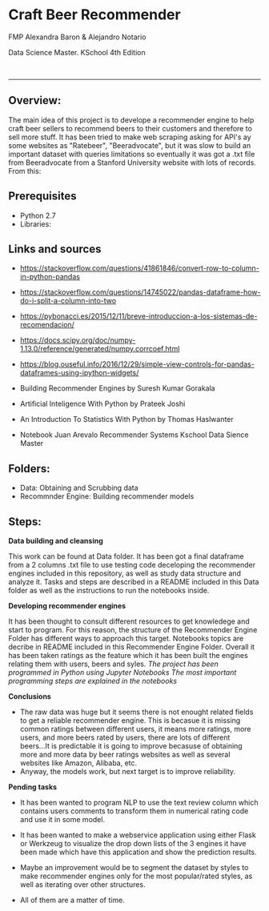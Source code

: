 # Craft Beer Recommender

FMP Alexandra Baron & Alejandro Notario

Data Science Master. KSchool 4th Edition

<br>
<hr>

## Overview:

The main idea of this project is to develope a recommender engine to help craft beer sellers to recommend beers to their customers and therefore to sell more stuff. It has been tried to make web scraping asking for API's ay some websites as "Ratebeer", "Beeradvocate", but it was slow to build an important dataset with queries limitations so eventually it was got a .txt file from Beeradvocate from a Stanford University website with lots of records. From this:

## Prerequisites
- Python 2.7
- Libraries:

## Links and sources


- https://stackoverflow.com/questions/41861846/convert-row-to-column-in-python-pandas

- https://stackoverflow.com/questions/14745022/pandas-dataframe-how-do-i-split-a-column-into-two
- https://pybonacci.es/2015/12/11/breve-introduccion-a-los-sistemas-de-recomendacion/

- https://docs.scipy.org/doc/numpy-1.13.0/reference/generated/numpy.corrcoef.html

- https://blog.ouseful.info/2016/12/29/simple-view-controls-for-pandas-dataframes-using-ipython-widgets/

- Building Recommender Engines by Suresh Kumar Gorakala

- Artificial Inteligence With Python by Prateek Joshi

- An Introduction To Statistics With Python by Thomas Haslwanter

- Notebook Juan Arevalo Recommender Systems Kschool Data Sience Master


## Folders:

- Data: Obtaining and Scrubbing data 
- Recommnder Engine: Building recommender models

## Steps:

__Data building and cleansing__

This work can be found at Data folder. It has been got a final dataframe from a 2 columns .txt file to use testing code deceloping the recommender engines included in this repository, as well as study data structure and analyze it. Tasks and steps are described in a README included in this Data folder as well as the instructions to run the notebooks inside.  

__Developing recommender engines__

It has been thought to consult different resources to get knowledege and start to program. For this reason, the structure of the Recommender Engine Folder has different ways to approach this target. Notebooks topics are decribe in README included in this Recommender Engine Folder.
Overall it has been taken ratings as the feature which it has been built the engines relating them with users, beers and syles.
_The project has been programmed in Python using Jupyter Notebooks_
_The most important programming steps are explained in the notebooks_

__Conclusions__

- The raw data was huge but it seems there is not enought related fields to get a reliable recommender engine. This is becasue it is missing common ratings between different users, it means more ratings, more users, and more beers rated by users, there are lots of different beers...It is predictable it is going to improve becasuse of obtaining more and more data by beer ratings websites as well as several websites like Amazon, Alibaba, etc.
- Anyway, the models work, but next target is to improve reliability.


__Pending tasks__

- It has been wanted to program NLP to use the text review column which contains users comments to transform them in numerical rating code and use it in some model.

- It has been wanted to make a webservice application using either Flask or Werkzeug to visualize the drop down lists of the 3 engines it have been made which have this application and show the prediction results.

- Maybe an improvement would be to segment the dataset by styles to make recommender engines only for the most popular/rated styles, as well as iterating over other structures.

- All of them are a matter of time.

